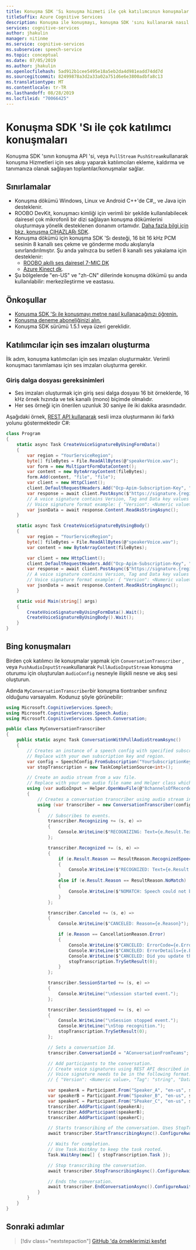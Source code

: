 ```yaml
---
title: Konuşma SDK 'Sı konuşma hizmeti ile çok katılımcının konuşmalar
titleSuffix: Azure Cognitive Services
description: Konuşma ile konuşmayı, konuşma SDK 'sını kullanarak nasıl kullanacağınızı öğrenin. , C#Ve C++Java için kullanılabilir.
services: cognitive-services
author: jhakulin
manager: nitinme
ms.service: cognitive-services
ms.subservice: speech-service
ms.topic: conceptual
ms.date: 07/05/2019
ms.author: jhakulin
ms.openlocfilehash: 5ad912b1cee5495e18a5eb2da4d981eadd74dd7d
ms.sourcegitcommit: 82499878a3d2a33a02a751d6e6e3800adbfa8c13
ms.translationtype: MT
ms.contentlocale: tr-TR
ms.lasthandoff: 08/28/2019
ms.locfileid: "70066425"
---
```

# <a name="transcribe-multi-participant-conversations-with-the-speech-sdk"></a>Konuşma SDK 'Sı ile çok katılımcı konuşmaları

Konuşma SDK 'sının konuşma API 'si, veya `PullStream` `PushStream`kullanarak konuşma Hizmetleri için ses akışı yaparak katılımcıları ekleme, kaldırma ve tanımanıza olanak sağlayan toplantılar/konuşmalar sağlar.

## <a name="limitations"></a>Sınırlamalar

* Konuşma dökümü Windows, Linux ve Android C++'de C#,, ve Java için desteklenir.
* ROOBO DevKit, konuşmacı kimliği için verimli bir şekilde kullanılabilecek dairesel çok mikrofonli bir dizi sağlayan konuşma dökümlerini oluşturmaya yönelik desteklenen donanım ortamıdır. [Daha fazla bilgi için bkz. konuşma CIHAZLARı SDK](speech-devices-sdk.md).
* Konuşma dökümü için konuşma SDK 'Sı desteği, 16 bit 16 kHz PCM sesinin 8 kanallı ses çekme ve gönderme modu akışlarıyla sınırlandırılmıştır. Şu anda yalnızca bu setleri 8 kanallı ses yakalama için desteklenir:
   * [ROOBO akıllı ses dairesel 7-MIC DK](https://ddk.roobo.com/)
   * [Azure Kinect dk](https://azure.microsoft.com/en-in/services/kinect-dk/).
* Şu bölgelerde "en-US" ve "zh-CN" dillerinde konuşma dökümü şu anda kullanılabilir: merkezileştirme ve eastasıu.

## <a name="prerequisites"></a>Önkoşullar

* [Konuşma SDK 'Sı ile konuşmayı metne nasıl kullanacağınızı öğrenin.](quickstart-csharp-dotnet-windows.md)
* [Konuşma deneme aboneliğinizi alın.](https://azure.microsoft.com/try/cognitive-services/)
* Konuşma SDK sürümü 1.5.1 veya üzeri gereklidir.

## <a name="create-voice-signatures-for-participants"></a>Katılımcılar için ses imzaları oluşturma

İlk adım, konuşma katılımcıları için ses imzaları oluşturmaktır. Verimli konuşmacı tanımlaması için ses imzaları oluşturma gerekir.

### <a name="requirements-for-input-wave-file"></a>Giriş dalga dosyası gereksinimleri

* Ses imzaları oluşturmak için giriş sesi dalga dosyası 16 bit örneklerde, 16 kHz örnek hızında ve tek kanallı (mono) biçimde olmalıdır.
* Her ses örneği için önerilen uzunluk 30 saniye ile iki dakika arasındadır.

Aşağıdaki örnek, [REST API kullanarak](https://aka.ms/cts/signaturegenservice) sesli imza oluşturmanın iki farklı yolunu göstermektedir C#:

```csharp
class Program
{
    static async Task CreateVoiceSignatureByUsingFormData()
    {
        var region = "YourServiceRegion";
        byte[] fileBytes = File.ReadAllBytes(@"speakerVoice.wav");
        var form = new MultipartFormDataContent();
        var content = new ByteArrayContent(fileBytes);
        form.Add(content, "file", "file");
        var client = new HttpClient();
        client.DefaultRequestHeaders.Add("Ocp-Apim-Subscription-Key", "YourSubscriptionKey");
        var response = await client.PostAsync($"https://signature.{region}.cts.speech.microsoft.com/api/v1/Signature/GenerateVoiceSignatureFromFormData", form);
        // A voice signature contains Version, Tag and Data key values from the Signature json structure from the Response body.
        // Voice signature format example: { "Version": <Numeric value>, "Tag": "string", "Data": "string" }
        var jsonData = await response.Content.ReadAsStringAsync();
    }

    static async Task CreateVoiceSignatureByUsingBody()
    {
        var region = "YourServiceRegion";
        byte[] fileBytes = File.ReadAllBytes(@"speakerVoice.wav");
        var content = new ByteArrayContent(fileBytes);

        var client = new HttpClient();
        client.DefaultRequestHeaders.Add("Ocp-Apim-Subscription-Key", "YourSubscriptionKey");
        var response = await client.PostAsync($"https://signature.{region}.cts.speech.microsoft.com/api/v1/Signature/GenerateVoiceSignatureFromByteArray", content);
        // A voice signature contains Version, Tag and Data key values from the Signature json structure from the Response body.
        // Voice signature format example: { "Version": <Numeric value>, "Tag": "string", "Data": "string" }
        var jsonData = await response.Content.ReadAsStringAsync();
    }

    static void Main(string[] args)
    {
        CreateVoiceSignatureByUsingFormData().Wait();
        CreateVoiceSignatureByUsingBody().Wait();
    }
}
```

## <a name="transcribing-conversations"></a>Bing konuşmaları

Birden çok katılımcı ile konuşmalar yapmak için `ConversationTranscriber` , veya `PushAudioInputStream`kullanarak `PullAudioInputStream` konuşma oturumu için oluşturulan `AudioConfig` nesneyle ilişkili nesne ve akış sesi oluşturun.

Adında `MyConversationTranscriber`bir konuşma tiontranber sınıfınız olduğunu varsayalım. Kodunuz şöyle görünebilir:

```csharp
using Microsoft.CognitiveServices.Speech;
using Microsoft.CognitiveServices.Speech.Audio;
using Microsoft.CognitiveServices.Speech.Conversation;

public class MyConversationTranscriber
{
    public static async Task ConversationWithPullAudioStreamAsync()
    {
        // Creates an instance of a speech config with specified subscription key and service region.
        // Replace with your own subscription key and region.
        var config = SpeechConfig.FromSubscription("YourSubscriptionKey", "YourServiceRegion");
        var stopTranscription = new TaskCompletionSource<int>();

        // Create an audio stream from a wav file.
        // Replace with your own audio file name and Helper class which implements AudioConfig using PullAudioInputStreamCallback
        using (var audioInput = Helper.OpenWavFile(@"8channelsOfRecordedPCMAudio.wav"))
        {
            // Creates a conversation transcriber using audio stream input.
            using (var transcriber = new ConversationTranscriber(config, audioInput))
            {
                // Subscribes to events.
                transcriber.Recognizing += (s, e) =>
                {
                    Console.WriteLine($"RECOGNIZING: Text={e.Result.Text}");
                };

                transcriber.Recognized += (s, e) =>
                {
                    if (e.Result.Reason == ResultReason.RecognizedSpeech)
                    {
                        Console.WriteLine($"RECOGNIZED: Text={e.Result.Text}, UserID={e.Result.UserId}");
                    }
                    else if (e.Result.Reason == ResultReason.NoMatch)
                    {
                        Console.WriteLine($"NOMATCH: Speech could not be recognized.");
                    }
                };

                transcriber.Canceled += (s, e) =>
                {
                    Console.WriteLine($"CANCELED: Reason={e.Reason}");

                    if (e.Reason == CancellationReason.Error)
                    {
                        Console.WriteLine($"CANCELED: ErrorCode={e.ErrorCode}");
                        Console.WriteLine($"CANCELED: ErrorDetails={e.ErrorDetails}");
                        Console.WriteLine($"CANCELED: Did you update the subscription info?");
                        stopTranscription.TrySetResult(0);
                    }
                };

                transcriber.SessionStarted += (s, e) =>
                {
                    Console.WriteLine("\nSession started event.");
                };

                transcriber.SessionStopped += (s, e) =>
                {
                    Console.WriteLine("\nSession stopped event.");
                    Console.WriteLine("\nStop recognition.");
                    stopTranscription.TrySetResult(0);
                };

                // Sets a conversation Id.
                transcriber.ConversationId = "AConversationFromTeams";

                // Add participants to the conversation.
                // Create voice signatures using REST API described in the earlier section in this document.
                // Voice signature needs to be in the following format:
                // { "Version": <Numeric value>, "Tag": "string", "Data": "string" }

                var speakerA = Participant.From("Speaker_A", "en-us", signatureA);
                var speakerB = Participant.From("Speaker_B", "en-us", signatureB);
                var speakerC = Participant.From("SPeaker_C", "en-us", signatureC);
                transcriber.AddParticipant(speakerA);
                transcriber.AddParticipant(speakerB);
                transcriber.AddParticipant(speakerC);

                // Starts transcribing of the conversation. Uses StopTranscribingAsync() to stop transcribing when all participants leave.
                await transcriber.StartTranscribingAsync().ConfigureAwait(false);

                // Waits for completion.
                // Use Task.WaitAny to keep the task rooted.
                Task.WaitAny(new[] { stopTranscription.Task });

                // Stop transcribing the conversation.
                await transcriber.StopTranscribingAsync().ConfigureAwait(false);

                // Ends the conversation.
                await transcriber.EndConversationAsync().ConfigureAwait(false);
            }
        }
    }
}
```

## <a name="next-steps"></a>Sonraki adımlar

> [!div class="nextstepaction"]
> [GitHub 'da örneklerimizi keşfet](https://aka.ms/csspeech/samples)
